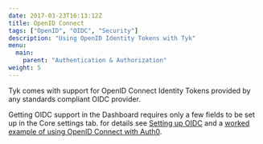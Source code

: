 ```yaml
---
date: 2017-03-23T16:13:12Z
title: OpenID Connect
tags: ["OpenID", "OIDC", "Security"]
description: "Using OpenID Identity Tokens with Tyk"
menu:
  main:
    parent: "Authentication & Authorization"
weight: 5 
---
```


Tyk comes with support for OpenID Connect Identity Tokens provided by any standards compliant OIDC provider.

Getting OIDC support in the Dashboard requires only a few fields to be set up in the Core settings tab. for details see [Setting up OIDC](/docs/advanced-configuration/integrate/api-auth-mode/open-id-connect/#setting-up-oidc) and a [worked example of using OpenID Connect with Auth0](/docs/advanced-configuration/integrate/api-auth-mode/oidc-auth0-example/).
